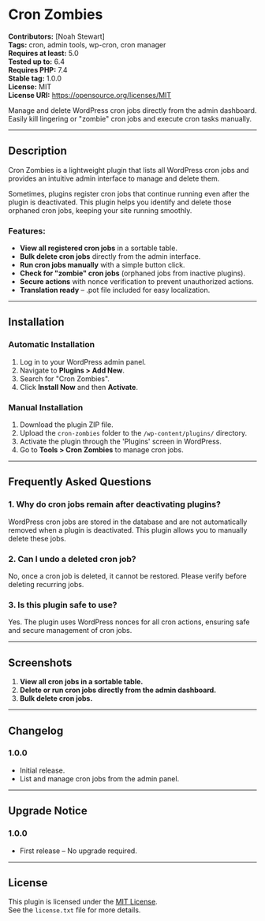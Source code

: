 # Cron Zombies

**Contributors:** [Noah Stewart]  
**Tags:** cron, admin tools, wp-cron, cron manager  
**Requires at least:** 5.0  
**Tested up to:** 6.4  
**Requires PHP:** 7.4  
**Stable tag:** 1.0.0  
**License:** MIT  
**License URI:** https://opensource.org/licenses/MIT  

Manage and delete WordPress cron jobs directly from the admin dashboard. Easily kill lingering or "zombie" cron jobs and execute cron tasks manually.

---

## Description

Cron Zombies is a lightweight plugin that lists all WordPress cron jobs and provides an intuitive admin interface to manage and delete them.  

Sometimes, plugins register cron jobs that continue running even after the plugin is deactivated. This plugin helps you identify and delete those orphaned cron jobs, keeping your site running smoothly.

### Features:
- **View all registered cron jobs** in a sortable table.  
- **Bulk delete cron jobs** directly from the admin interface.  
- **Run cron jobs manually** with a simple button click.  
- **Check for "zombie" cron jobs** (orphaned jobs from inactive plugins).  
- **Secure actions** with nonce verification to prevent unauthorized actions.  
- **Translation ready** – .pot file included for easy localization.  

---

## Installation

### Automatic Installation
1. Log in to your WordPress admin panel.  
2. Navigate to **Plugins > Add New**.  
3. Search for "Cron Zombies".  
4. Click **Install Now** and then **Activate**.

### Manual Installation
1. Download the plugin ZIP file.  
2. Upload the `cron-zombies` folder to the `/wp-content/plugins/` directory.  
3. Activate the plugin through the 'Plugins' screen in WordPress.  
4. Go to **Tools > Cron Zombies** to manage cron jobs.

---

## Frequently Asked Questions

### 1. Why do cron jobs remain after deactivating plugins?  
WordPress cron jobs are stored in the database and are not automatically removed when a plugin is deactivated. This plugin allows you to manually delete these jobs.

### 2. Can I undo a deleted cron job?  
No, once a cron job is deleted, it cannot be restored. Please verify before deleting recurring jobs.

### 3. Is this plugin safe to use?  
Yes. The plugin uses WordPress nonces for all cron actions, ensuring safe and secure management of cron jobs.

---

## Screenshots

1. **View all cron jobs in a sortable table.**  
2. **Delete or run cron jobs directly from the admin dashboard.**  
3. **Bulk delete cron jobs.**  

---

## Changelog

### 1.0.0
- Initial release.  
- List and manage cron jobs from the admin panel.  

---

## Upgrade Notice

### 1.0.0
- First release – No upgrade required.  

---

## License
This plugin is licensed under the [MIT License](https://opensource.org/licenses/MIT).  
See the `license.txt` file for more details.  
